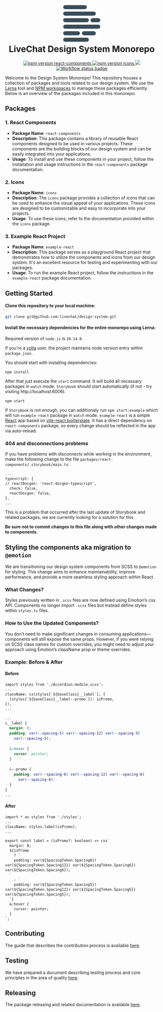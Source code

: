 <h1 align="center">
  <img src="./docs/assets/logo.png" alt="livechat design-system logo" /><br />
  LiveChat Design System Monorepo
</h1>

<p align="center">
  <a href="https://www.npmjs.com/@livechat/design-system-react-components">
    <img alt="npm version react-components" src="https://img.shields.io/npm/v/@livechat/design-system-react-components.svg?label=react-components">
  </a>
  <a href="https://www.npmjs.com/@livechat/design-system-icons">
    <img alt="npm version icons" src="https://img.shields.io/npm/v/@livechat/design-system-icons.svg?label=icons">
  </a>
  <a href="https://design.livechat.com/">
    <img src="https://img.shields.io/static/v1?label=documentation&message=storybook&color=ff4685">
  </a>
  <a href="https://github.com/livechat/design-system/actions/workflows/tests.yml">
    <img src="https://github.com/livechat/design-system/actions/workflows/tests.yml/badge.svg" alt="Workflow status badge" loading="lazy">
  </a>
</p>

Welcome to the Design System Monorepo! This repository houses a collection of packages and tools related to our design system. We use the [Lerna](https://lerna.js.org/) tool and [NPM workspaces](https://docs.npmjs.com/cli/v8/using-npm/workspaces) to manage these packages efficiently. Below is an overview of the packages included in this monorepo:

## Packages

### 1. React Components

- **Package Name**: `react-components`
- **Description**: This package contains a library of reusable React components designed to be used in various projects. These components are the building blocks of our design system and can be easily integrated into your applications.
- **Usage**: To install and use these components in your project, follow the installation and usage instructions in the `react-components` package documentation.

### 2. Icons

- **Package Name**: `icons`
- **Description**: The `icons` package provides a collection of icons that can be used to enhance the visual appeal of your applications. These icons are designed to be customizable and easy to incorporate into your projects.
- **Usage**: To use these icons, refer to the documentation provided within the `icons` package.

### 3. Example React Project

- **Package Name**: `example-react`
- **Description**: This package serves as a playground React project that demonstrates how to utilize the components and icons from our design system. It's an excellent resource for testing and experimenting with our packages.
- **Usage**: To run the example React project, follow the instructions in the `example-react` package documentation.

## Getting Started

#### Clone this repository to your local machine:

```bash
git clone git@github.com:livechat/design-system.git
```

#### Install the necessary dependencies for the entire monorepo using Lerna:


Required version of `node.js` is `20.14.0`.

If you're a [volta](https://volta.sh/) user, the project maintains node version entry within `package.json`.

You should start with installing dependencies:

```
npm install
```

After that just execute the `start` command. It will build all necessary packages in `watch` mode. `Storybook` should start automatically (if not - try visiting http://localhost:6006).

```
npm start
```

If `Storybook` is not enough, you can additionaly run `npm start:example` which will run `example-react` package in `watch` mode. `example-react` is a simple [React](https://reactjs.org/) app based on [vite-react boilterplate](https://github.com/vitejs/vite/tree/main/packages/create-vite). It has a direct dependency on `react-components` package, so every change should be reflected in the app via auto-reload.

### 404 and disconnections problems
If you have problems with disconnects while working in the environment, make the following change to the file `packages/react-components/.storybook/main.ts`:
```
...
typescript: {
// reactDocgen: 'react-docgen-typescript',
  check: false,
  reactDocgen: false,
},
...
```
This is a problem that occurred after the last update of Storybook and related packages, we are currently looking for a solution for this.

**Be sure not to commit changes to this file along with other changes made to components.**

## Styling the components aka migration to `@emotion`
We are transitioning our design system components from SCSS to `@emotion` for styling. This change aims to enhance maintainability, improve performance, and provide a more seamless styling approach within React.

### What Changes?
Styles previously written in `.scss` files are now defined using Emotion’s css API.
Components no longer import `.scss` files but instead define styles within `styles.ts` files.

### How to Use the Updated Components?
You don’t need to make significant changes in consuming applications—components will still expose the same props. However, if you were relying on SCSS class names for custom overrides, you might need to adjust your approach using Emotion’s className prop or theme overrides.

### Example: Before & After

#### Before
```tsx
import styles from './Accordion.module.scss';
...
className: cx(styles[`${baseClass}__label`], {
  [styles[`${baseClass}__label--promo`]]: isPromo,
}),
...
```
```scss
...
&__label {
  margin: 0;
  padding: var(--spacing-5) var(--spacing-12) var(--spacing-5)
    var(--spacing-5);

  &:hover {
    cursor: pointer;
  }

  &--promo {
    padding: var(--spacing-6) var(--spacing-12) var(--spacing-6)
      var(--spacing-6);
  }
}
...
```

#### After
```tsx
import * as styles from './styles';
...
className: styles.label(isPromo),
...
```
```tsx
export const label = (isPromo?: boolean) => css`
  margin: 0;
  ${isPromo
    ? `
    padding: var(${SpacingToken.Spacing6}) var(${SpacingToken.Spacing12}) var(${SpacingToken.Spacing6}) var(${SpacingToken.Spacing6});
  `
    : `
    padding: var(${SpacingToken.Spacing5}) var(${SpacingToken.Spacing12}) var(${SpacingToken.Spacing5}) var(${SpacingToken.Spacing5});
  `}
  &:hover {
    cursor: pointer;
  }
`;
```

## Contributing

The guide that describes the contribution process is available [here](./docs/CONTRIBUTION.md).

## Testing

We have prepared a document describing testing process and core principles in the area of quality [here](./docs/TESTING.md).

## Releasing

The package releasing and related documentation is available [here](./docs/RELEASE.md).
